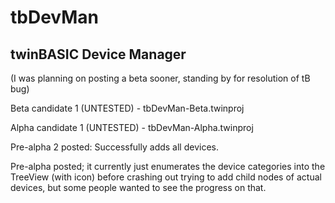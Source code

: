 # tbDevMan

## twinBASIC Device Manager

(I was planning on posting a beta sooner, standing by for resolution of tB bug)

Beta candidate 1 (UNTESTED) - tbDevMan-Beta.twinproj

Alpha candidate 1 (UNTESTED) - tbDevMan-Alpha.twinproj

Pre-alpha 2 posted: Successfully adds all devices.

Pre-alpha posted; it currently just enumerates the device categories into the TreeView (with icon) before crashing out trying to add child nodes of actual devices, but some people wanted to see the progress on that.
